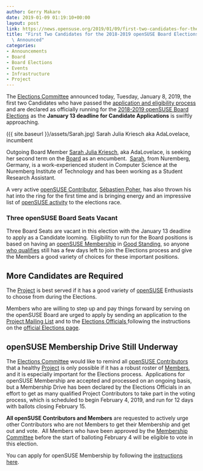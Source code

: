 ```yaml
---
author: Gerry Makaro
date: 2019-01-09 01:19:10+00:00
layout: post
link: https://news.opensuse.org/2019/01/09/first-two-candidates-for-the-2018-2019-opensuse-board-elections-announced/
title: "First Two Candidates for the 2018-2019 openSUSE Board Elections\
  \ Announced"
categories:
- Announcements
- Board
- Board Elections
- Events
- Infrastructure
- Project
---
```

The [Elections Committee](mailto:election-officials@opensuse.org) announced today, Tuesday, January 8, 2019, the first two Candidates who have passed the [application and eligibility process](https://en.opensuse.org/openSUSE:Board_election_rules) and are declared as officially running for the [2018-2019 openSUSE Board Elections](https://en.opensuse.org/openSUSE:Board_election) as the **January 13 deadline for Candidate Applications** is swiftly approaching.

({{ site.baseurl }}/assets/Sarah.jpg) Sarah Julia Kriesch aka AdaLovelace, incumbent

Outgoing Board Member [Sarah Julia Kriesch](https://en.opensuse.org/openSUSE:Board), aka AdaLovelace, is seeking her second term on the [Board](https://en.opensuse.org/openSUSE:Board) as an encumbent.  [Sarah](https://sarah-julia-kriesch.eu/2019/01/04/running-for-the-opensuse-board-again/), from Nuremberg, Germany, is a work-experienced student in Computer Science at the Nuremberg Institute of Technology and has been working as a Student Research Assistant.

A very active [openSUSE Contributor](https://en.opensuse.org/Portal:How_to_participate), [Sébastien Poher](https://connect.opensuse.org/pg/profile/sogal), has also thrown his hat into the ring for the first time and is bringing energy and an impressive list of [openSUSE activity](https://en.opensuse.org/User:Sogal) to the elections race.


### Three openSUSE Board Seats Vacant


Three Board Seats are vacant in this election with the January 13 deadline to apply as a Candidate looming.  Eligibility to run for the Board positions is based on having an [openSUSE Membership](https://en.opensuse.org/openSUSE:Members) in [Good Standing](https://en.opensuse.org/openSUSE:Guiding_principles), so anyone [who qualifies](https://en.opensuse.org/openSUSE:Board_election_rules) still has a few days left to join the Elections process and give the Members a good variety of choices for these important positions.


## More Candidates are Required


The [Project](https://en.opensuse.org/Portal:Project) is best served if it has a good variety of [openSUSE](https://www.opensuse.org/) Enthusiasts to choose from during the Elections.

Members who are willing to step up and pay things forward by serving on the openSUSE Board are urged to apply by sending an application to the [Project Mailing List](mailto:opensuse-project@opensuse.org) and to the [Elections Officials ](mailto:election-officials@opensuse.org)following the instructions on the [official Elections page](https://en.opensuse.org/openSUSE:Board_election).


## openSUSE Membership Drive Still Underway


The [Elections Committee](mailto:election-officials@opensuse.org) would like to remind all [openSUSE Contributors](https://en.opensuse.org/Portal:How_to_participate) that a healthy [Project](https://en.opensuse.org/Portal:Project) is only possible if it has a robust roster of [Members](https://en.opensuse.org/openSUSE:Members), and it is especially important for the Elections process.  Applications for openSUSE Membership are accepted and processed on an ongoing basis, but a Membership Drive has been declared by the Elections Officials in an effort to get as many qualified Project Contributors to take part in the voting process, which is scheduled to begin February 4, 2019, and run for 12 days with ballots closing February 15.

**All openSUSE Contributors and Members** are requested to actively urge other Contributors who are not Members to get their Membership and get out and vote.  All Members who have been approved by the [Membership Committee](https://en.opensuse.org/openSUSE:Membership_officials) before the start of balloting February 4 will be eligible to vote in this election.

You can apply for openSUSE Membership by following the [instructions here](https://en.opensuse.org/openSUSE:Members).



		
